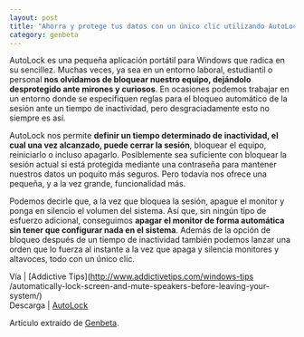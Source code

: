 ```yaml
---
layout: post
title: "Ahorra y protege tus datos con un único clic utilizando AutoLock"
category: genbeta
---
```




AutoLock es una pequeña aplicación portátil para Windows que radica en su
sencillez. Muchas veces, ya sea en un entorno laboral, estudiantil o personal
**nos olvidamos de bloquear nuestro equipo, dejándolo desprotegido ante
mirones y curiosos**. En ocasiones podemos trabajar en un entorno donde se
especifiquen reglas para el bloqueo automático de la sesión ante un tiempo de
inactividad, pero desgraciadamente esto no siempre es así.

AutoLock nos permite **definir un tiempo determinado de inactividad, el cual
una vez alcanzado, puede cerrar la sesión**, bloquear el equipo, reiniciarlo o
incluso apagarlo. Posiblemente sea suficiente con bloquear la sesión actual si
está protegida mediante una contraseña para mantener nuestros datos un poquito
más seguros. Pero todavía nos ofrece una pequeña, y a la vez grande,
funcionalidad más.

Podemos decirle que, a la vez que bloquea la sesión, apague el monitor y ponga
en silencio el volumen del sistema. Así que, sin ningún tipo de esfuerzo
adicional, conseguimos **apagar el monitor de forma automática sin tener que
configurar nada en el sistema**. Además de la opción de bloqueo después de un
tiempo de inactividad también podemos lanzar una orden que lo fuerza al
instante a la vez que apaga y silencia monitores y altavoces, todo con un
único clic.

Vía | [Addictive Tips](http://www.addictivetips.com/windows-tips
/automatically-lock-screen-and-mute-speakers-before-leaving-your-system/)  
Descarga | [AutoLock](http://windowsapp.co.cc/autolock.php)

Artículo extraído de [Genbeta](http://www.genbeta.com).